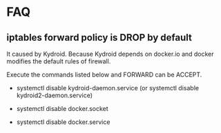 # FAQ
## iptables forward policy is DROP by default
It caused by Kydroid. Because Kydroid depends on docker.io and docker modifies the default rules of firewall.

Execute the commands listed below and FORWARD can be ACCEPT.

- systemctl disable kydroid-daemon.service (or systemctl disable kydroid2-daemon.service)

- systemctl disable docker.socket

- systemctl disable docker.service

<br>
